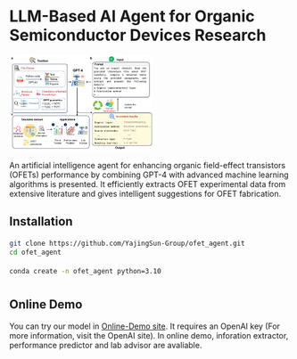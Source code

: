 # LLM-Based AI Agent for Organic Semiconductor Devices Research

<img src="\Fig1.jpg" alt="Fig1" style="zoom: 25%;" />

An artificial intelligence agent for enhancing organic field-effect transistors (OFETs) performance by combining GPT-4 with advanced machine learning algorithms is presented. It efficiently extracts OFET experimental data from extensive literature and gives intelligent suggestions for OFET fabrication. 

## Installation

```sh
git clone https://github.com/YajingSun-Group/ofet_agent.git
cd ofet_agent

conda create -n ofet_agent python=3.10

```



#

## Online Demo

You can try our model in [Online-Demo site](https://ofet-v1.streamlit.app/). It requires an OpenAI key (For more information, visit the OpenAI site). In online demo, inforation extractor, performance predictor and lab advisor are avaliable.


## 



